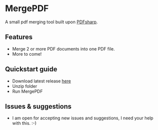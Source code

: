 # MergePDF
A small pdf merging tool built upon [PDFsharp](http://www.pdfsharp.com/PDFsharp/index.php?option=com_content&task=view&id=12&Itemid=40).

## Features
- Merge 2 or more PDF documents into one PDF file.
- More to come! 

## Quickstart guide
* Download latest release [here](https://github.com/khoa23/MergePDF/raw/master/releases/MergePDF.zip)
* Unzip folder
* Run MergePDF 

## Issues & suggestions

* I am open for accepting new issues and suggestions, I need your help with this. :-)


